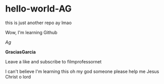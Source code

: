 # hello-world-AG
this is just another repo ay lmao

Wow, I'm learning Github

*Ag*

**GraciasGarcia**

Leave a like and subscribe to filmprofessornet

I can't believe I'm learning this oh my god someone please help me Jesus Christ o lord
